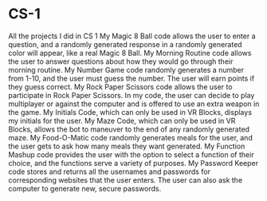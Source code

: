 # CS-1
All the projects I did in CS 1
My Magic 8 Ball code allows the user to enter a question, and a randomly generated response in a randomly generated color will appear, like a real Magic 8 Ball.
My Morning Routine code allows the user to answer questions about how they would go through their morning routine.
My Number Game code randomly generates a number from 1-10, and the user must guess the number. The user will earn points if they guess correct.
My Rock Paper Scissors code allows the user to participate in Rock Paper Scissors. In my code, the user can decide to play multiplayer or against the computer and is offered to use an extra weapon in the game.
My Initials Code, which can only be used in VR Blocks, displays my initials for the user.
My Maze Code, which can only be used in VR Blocks, allows the bot to maneuver to the end of any randomly generated maze.
My Food-O-Matic code randomly generates meals for the user, and the user gets to ask how many meals they want generated.
My Function Mashup code provides the user with the option to select a function of their choice, and the functions serve a variety of purposes.
My Password Keeper code stores and returns all the usernames and passwords for corresponding websites that the user enters. The user can also ask the computer to generate new, secure passwords. 
